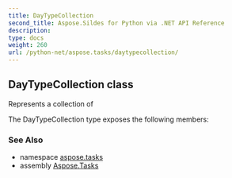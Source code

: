 ```yaml
---
title: DayTypeCollection
second_title: Aspose.Sildes for Python via .NET API Reference
description: 
type: docs
weight: 260
url: /python-net/aspose.tasks/daytypecollection/
---
```


## DayTypeCollection class

Represents a collection of

The DayTypeCollection type exposes the following members:

### See Also

* namespace [aspose.tasks](../../aspose.tasks/)
* assembly [Aspose.Tasks](/tasks/python-net/)

